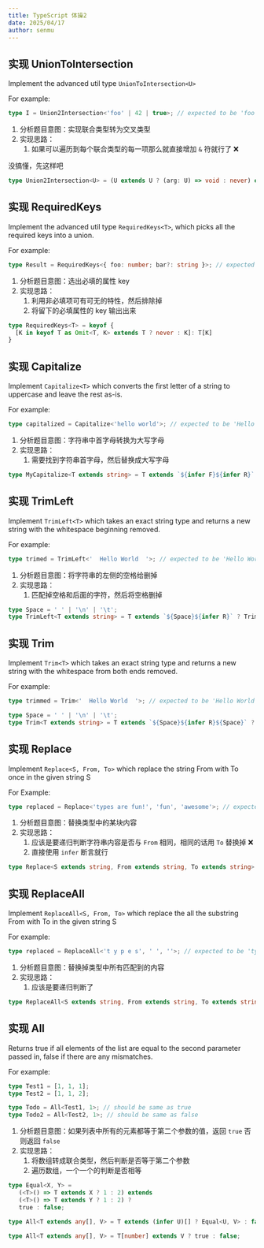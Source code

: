 ```yaml
---
title: TypeScript 体操2
date: 2025/04/17
author: senmu
---
```


## 实现 UnionToIntersection

Implement the advanced util type `UnionToIntersection<U>`

For example:

```ts
type I = Union2Intersection<'foo' | 42 | true>; // expected to be 'foo' & 42 & true
```

1. 分析题目意图：实现联合类型转为交叉类型
2. 实现思路：
   1. 如果可以遍历到每个联合类型的每一项那么就直接增加 `&` 符就行了 ❌

没搞懂，先这样吧

```ts
type Union2Intersection<U> = (U extends U ? (arg: U) => void : never) extends ((arg: infer T) => void) ? T : never;
```

## 实现 RequiredKeys

Implement the advanced util type `RequiredKeys<T>`, which picks all the required keys into a union.

For example:

```ts
type Result = RequiredKeys<{ foo: number; bar?: string }>; // expected to be “foo”
```

1. 分析题目意图：选出必填的属性 key
2. 实现思路：
   1. 利用非必填项可有可无的特性，然后排除掉
   2. 将留下的必填属性的 key 输出出来

```ts
type RequiredKeys<T> = keyof {
  [K in keyof T as Omit<T, K> extends T ? never : K]: T[K]
}
```

## 实现 Capitalize

Implement `Capitalize<T>` which converts the first letter of a string to uppercase and leave the rest as-is.

For example:

```ts
type capitalized = Capitalize<'hello world'>; // expected to be 'Hello world'
```

1. 分析题目意图：字符串中首字母转换为大写字母
2. 实现思路：
   1. 需要找到字符串首字母，然后替换成大写字母

```ts
type MyCapitalize<T extends string> = T extends `${infer F}${infer R}` ? `${Uppercase<F>}${R}` : T;
```

## 实现 TrimLeft

Implement `TrimLeft<T>` which takes an exact string type and returns a new string with the whitespace beginning removed.

For example:

```ts
type trimed = TrimLeft<'  Hello World  '>; // expected to be 'Hello World  '
```

1. 分析题目意图：将字符串的左侧的空格给删掉
2. 实现思路：
   1. 匹配掉空格和后面的字符，然后将空格删掉

```ts
type Space = ' ' | '\n' | '\t';
type TrimLeft<T extends string> = T extends `${Space}${infer R}` ? TrimLeft<R> : T;
```

## 实现 Trim

Implement `Trim<T>` which takes an exact string type and returns a new string with the whitespace from both ends removed.

For example:

```ts
type trimmed = Trim<'  Hello World  '>; // expected to be 'Hello World'
```

```ts
type Space = ' ' | '\n' | '\t';
type Trim<T extends string> = T extends `${Space}${infer R}${Space}` ? Trim<R> : T;
```

## 实现 Replace

Implement `Replace<S, From, To>` which replace the string From with To once in the given string S

For Example:

```ts
type replaced = Replace<'types are fun!', 'fun', 'awesome'>; // expected to be 'types are awesome!'
```

1. 分析题目意图：替换类型中的某块内容
2. 实现思路：
   1. 应该是要递归判断字符串内容是否与 `From` 相同，相同的话用 `To` 替换掉 ❌
   2. 直接使用 `infer` 断言就行

```ts
type Replace<S extends string, From extends string, To extends string> = From extends '' ? S : S extends `${infer F}${From}${infer R}` ? `${F}${To}${R}` : S;
```

## 实现 ReplaceAll

Implement `ReplaceAll<S, From, To>` which replace the all the substring From with To in the given string S

For example:

```ts
type replaced = ReplaceAll<'t y p e s', ' ', ''>; // expected to be 'types'
```

1. 分析题目意图：替换掉类型中所有匹配到的内容
2. 实现思路：
   1. 应该是要递归判断了

```ts
type ReplaceAll<S extends string, From extends string, To extends string> = From extends '' ? S : S extends `${infer F}${From}${infer R}` ? `${F}${To}${ReplaceAll<R, From, To>}` : S;
```

## 实现 All

Returns true if all elements of the list are equal to the second parameter passed in, false if there are any mismatches.

For example:

```ts
type Test1 = [1, 1, 1];
type Test2 = [1, 1, 2];

type Todo = All<Test1, 1>; // should be same as true
type Todo2 = All<Test2, 1>; // should be same as false
```

1. 分析题目意图：如果列表中所有的元素都等于第二个参数的值，返回 `true` 否则返回 `false`
2. 实现思路：
   1. 将数组转成联合类型，然后判断是否等于第二个参数
   2. 遍历数组，一个一个的判断是否相等

```ts
type Equal<X, Y> =
   (<T>() => T extends X ? 1 : 2) extends
   (<T>() => T extends Y ? 1 : 2) ?
   true : false;

type All<T extends any[], V> = T extends (infer U)[] ? Equal<U, V> : false;

type All<T extends any[], V> = T[number] extends V ? true : false;
```
